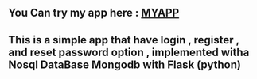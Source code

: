 <h2>You Can try my app here : <a href="https://flask-sample-app-bb8o.onrender.com/" target="_blank">MYAPP</a></h2>
<h2>This is a simple app that have login , register , and reset password option , implemented witha Nosql DataBase Mongodb with Flask (python)</h2>

